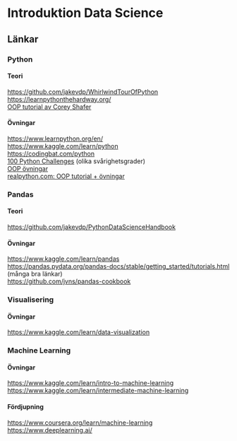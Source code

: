 # Introduktion Data Science

## Länkar
### **Python**
#### **Teori**
https://github.com/jakevdp/WhirlwindTourOfPython  
https://learnpythonthehardway.org/  
[OOP tutorial av Corey Shafer](https://www.youtube.com/playlist?list=PL-osiE80TeTsqhIuOqKhwlXsIBIdSeYtc)
#### **Övningar**
https://www.learnpython.org/en/  
https://www.kaggle.com/learn/python  
https://codingbat.com/python  
[100 Python Challenges](https://github.com/zhiwehu/Python-programming-exercises/blob/master/100%2B%20Python%20challenging%20programming%20exercises.txt) (olika svårighetsgrader)  
[OOP övningar](https://erlerobotics.gitbooks.io/erle-robotics-learning-python-gitbook-free/classes/exercisesclasses.html)  
[realpython.com: OOP tutorial + övningar](https://realpython.com/python3-object-oriented-programming/)

### **Pandas**
#### **Teori**
https://github.com/jakevdp/PythonDataScienceHandbook  

#### **Övningar**
https://www.kaggle.com/learn/pandas  
https://pandas.pydata.org/pandas-docs/stable/getting_started/tutorials.html (många bra länkar)  
https://github.com/jvns/pandas-cookbook  

### **Visualisering**
#### **Övningar**

https://www.kaggle.com/learn/data-visualization

### **Machine Learning**

#### **Övningar**
https://www.kaggle.com/learn/intro-to-machine-learning  
https://www.kaggle.com/learn/intermediate-machine-learning  

#### **Fördjupning**
https://www.coursera.org/learn/machine-learning  
https://www.deeplearning.ai/  

